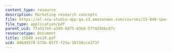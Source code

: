 ```yaml
---
content_type: resource
description: Marketing research concepts
file: https://ol-ocw-studio-app-qa.s3.amazonaws.com/courses/15-840-special-seminar-in-marketing-marketing-management-spring-2004/886d9578575b657ff25a1b716cce2737_15840_ses10.pdf
file_type: application/pdf
parent_uid: 7fa517e5-a3d9-8d75-03b8-577429bbc07c
resourcetype: Document
title: 15840_ses10.pdf
uid: 886d9578-575b-657f-f25a-1b716cce2737
---
```


